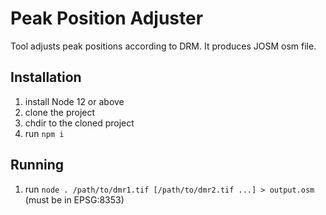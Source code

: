 # Peak Position Adjuster

Tool adjusts peak positions according to DRM. It produces JOSM osm file.

## Installation

1. install Node 12 or above
1. clone the project
1. chdir to the cloned project
1. run `npm i`

## Running

1. run `node . /path/to/dmr1.tif [/path/to/dmr2.tif ...] > output.osm` (must be in EPSG:8353)
